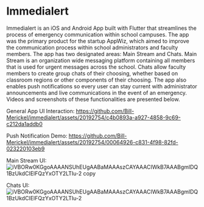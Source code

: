 # Immedialert

Immedialert is an iOS and Android App built with Flutter that streamlines the process of emergency communication within school campuses. The app was the primary product for the startup AppWiz, which aimed to improve the communication process within school administrators and faculty members. The app has two designated areas: Main Stream and Chats. Main Stream is an organization wide messaging platform containing all members that is used for urgent messages across the school. Chats allow faculty members to create group chats of their choosing, whether based on classroom regions or other components of their choosing. The app also enables push notifications so every user can stay current with administrator announcements and live communications in the event of an emergency. Videos and screenshots of these functionalities are presented below.


General App UI Interaction:
https://github.com/Bill-Merickel/immedialert/assets/20192754/c4b0893a-a927-4858-9c69-c212da1addb0

Push Notification Demo:
https://github.com/Bill-Merickel/immedialert/assets/20192754/00064926-c831-4f98-82fd-023220103eb9

Main Stream UI:
![iVBORw0KGgoAAAANSUhEUgAABaMAAAszCAYAAACIWkB7AAABgmlDQ1BzUkdCIElFQzYxOTY2LTIu-2 copy](https://github.com/Bill-Merickel/immedialert/assets/20192754/03874197-b588-4491-b8b7-4d26d709d84f)

Chats UI:
![iVBORw0KGgoAAAANSUhEUgAABaMAAAszCAYAAACIWkB7AAABgmlDQ1BzUkdCIElFQzYxOTY2LTIu-2](https://github.com/Bill-Merickel/immedialert/assets/20192754/30912747-07b3-4bd3-815e-73f1097b58fb)

